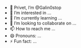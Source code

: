 - 👋 Privet, I’m @Galin0stop
- 👀 I’m interested in ...
- 🌱 I’m currently learning ...
- 💞️ I’m looking to collaborate on ...
- 📫 How to reach me ...
- 😄 Pronouns: ...
- ⚡ Fun fact: ...

<!---
Galin0stop/Galin0stop is a ✨ special ✨ repository because its `README.md` (this file) appears on your GitHub profile.
You can click the Preview link to take a look at your changes.
--->
